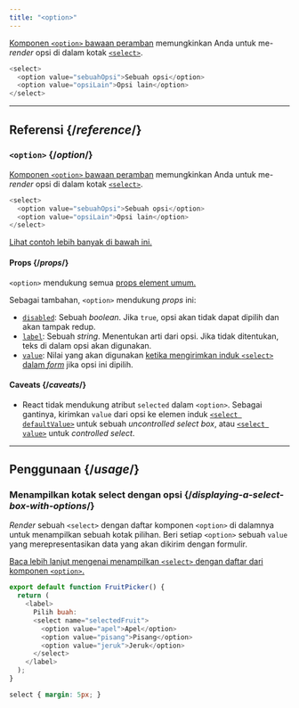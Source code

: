 ```yaml
---
title: "<option>"
---
```


<Intro>

[Komponen `<option>` bawaan peramban](https://developer.mozilla.org/en-US/docs/Web/HTML/Element/option) memungkinkan Anda untuk me-*render* opsi di dalam kotak [`<select>`](/reference/react-dom/components/select).


```js
<select>
  <option value="sebuahOpsi">Sebuah opsi</option>
  <option value="opsiLain">Opsi lain</option>
</select>
```

</Intro>

<InlineToc />

---

## Referensi {/*reference*/}

### `<option>` {/*option*/}

[Komponen `<option>` bawaan peramban](https://developer.mozilla.org/en-US/docs/Web/HTML/Element/option) memungkinkan Anda untuk me-*render* opsi di dalam kotak [`<select>`](/reference/react-dom/components/select).

```js
<select>
  <option value="sebuahOpsi">Sebuah opsi</option>
  <option value="opsiLain">Opsi lain</option>
</select>
```

[Lihat contoh lebih banyak di bawah ini.](#usage)

#### Props {/*props*/}

`<option>` mendukung semua [props element umum.](/reference/react-dom/components/common#props)

Sebagai tambahan, `<option>` mendukung *props* ini:

* [`disabled`](https://developer.mozilla.org/en-US/docs/Web/HTML/Element/option#disabled): Sebuah *boolean*. Jika `true`, opsi akan tidak dapat dipilih dan akan tampak redup.
* [`label`](https://developer.mozilla.org/en-US/docs/Web/HTML/Element/option#label): Sebuah *string*. Menentukan arti dari opsi. Jika tidak ditentukan, teks di dalam opsi akan digunakan.
* [`value`](https://developer.mozilla.org/en-US/docs/Web/HTML/Element/option#value): Nilai yang akan digunakan [ketika mengirimkan induk `<select>` dalam *form*](/reference/react-dom/components/select#reading-the-select-box-value-when-submitting-a-form) jika opsi ini dipilih.

#### Caveats {/*caveats*/}

* React tidak mendukung atribut `selected` dalam `<option>`. Sebagai gantinya, kirimkan `value` dari opsi ke elemen induk [`<select defaultValue>`](/reference/react-dom/components/select#providing-an-initially-selected-option) untuk sebuah *uncontrolled select box*, atau [`<select value>`](/reference/react-dom/components/select#controlling-a-select-box-with-a-state-variable) untuk *controlled select*.

---

## Penggunaan {/*usage*/}

### Menampilkan kotak select dengan opsi {/*displaying-a-select-box-with-options*/}

*Render* sebuah `<select>` dengan daftar komponen `<option>` di dalamnya untuk menampilkan sebuah kotak pilihan. Beri setiap `<option>` sebuah `value` yang merepresentasikan data yang akan dikirim dengan formulir.

[Baca lebih lanjut mengenai menampilkan `<select>` dengan daftar dari komponen `<option>`.](/reference/react-dom/components/select)

<Sandpack>

```js
export default function FruitPicker() {
  return (
    <label>
      Pilih buah:
      <select name="selectedFruit">
        <option value="apel">Apel</option>
        <option value="pisang">Pisang</option>
        <option value="jeruk">Jeruk</option>
      </select>
    </label>
  );
}
```

```css
select { margin: 5px; }
```

</Sandpack>  

